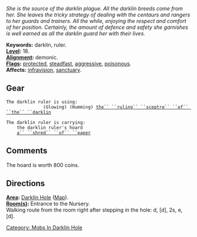*She is the source of the darklin plague. All the darklin breeds come
from her. She leaves the tricky strategy of dealing with the centaurs
and rangers to her guards and trainers. All the while, enjoying the
respect and comfort of her position. Certainly, the amount of defence
and safety she garnishes is well earned as all the darklin guard her
with their lives.*

**Keywords:** darklin, ruler.  
**[Level](Level.md "wikilink"):** 18.  
**[Alignment](Alignment.md "wikilink"):** demonic.  
**[Flags](:Category:_Mob_Types.md "wikilink"):**
[protected](Protected_Mobs.md "wikilink"),
[steadfast](Sentinel_Mobs.md "wikilink"),
[aggressive](Aggressive_Mobs.md "wikilink"),
[poisonous](Biting_Mobs.md "wikilink").  
**Affects:** [infravision](Infravision.md "wikilink"),
[sanctuary](Sanctuary.md "wikilink").  

## Gear

`The darklin ruler is using:`  
<held>`              (Glowing) (Humming) `[`the`` ``ruling`` ``sceptre`` ``of`` ``the`` ``darklin`](Ruling_Sceptre_Of_The_Darklin.md "wikilink")

`The darklin ruler is carrying:`  
`    the darklin ruler's hoard`  
`    `[`a`` ``shred`` ``of`` ``paper`](Mistyblue's_Boots_Of_Farstriding.md "wikilink")

## Comments

The hoard is worth 800 coins.

## Directions

**[Area](:Category:_Areas.md "wikilink"):** [Darklin
Hole](:Category:_Darklin_Hole.md "wikilink")
([Map](Darklin_Hole_Map.md "wikilink")).  
**[Room(s)](:Category:_Rooms.md "wikilink"):** Entrance to the
Nursery.  
Walking route from the room right after stepping in the hole: d, \[d\],
2s, e, \[d\].

[Category: Mobs In Darklin
Hole](Category:_Mobs_In_Darklin_Hole "wikilink")
